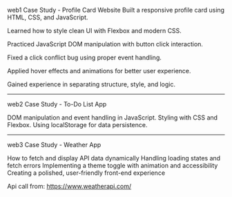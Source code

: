 web1 Case Study - Profile Card Website
Built a responsive profile card using HTML, CSS, and JavaScript.

Learned how to style clean UI with Flexbox and modern CSS.

Practiced JavaScript DOM manipulation with button click interaction.

Fixed a click conflict bug using proper event handling.

Applied hover effects and animations for better user experience.

Gained experience in separating structure, style, and logic.

____________________________________________________________________
web2 Case Study - To-Do List App

DOM manipulation and event handling in JavaScript.
Styling with CSS and Flexbox.
Using localStorage for data persistence.

____________________________________________________________________
web3 Case Study - Weather App 

How to fetch and display API data dynamically
Handling loading states and fetch errors
Implementing a theme toggle with animation and accessibility
Creating a polished, user-friendly front-end experience

Api call from: https://www.weatherapi.com/
